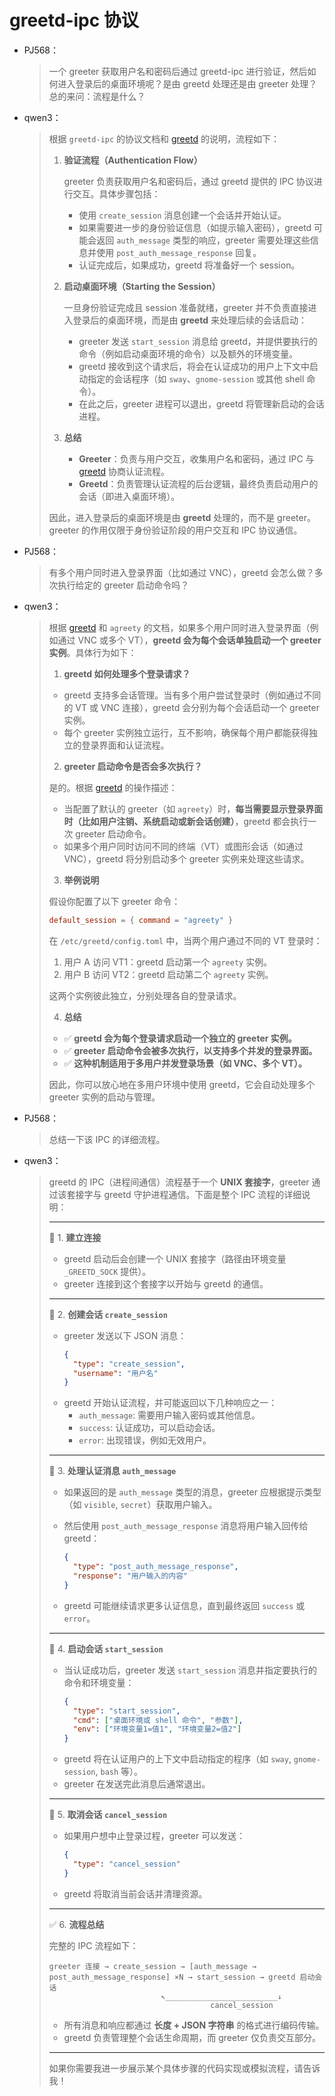# greetd-ipc 协议

- PJ568：

  > 一个 greeter 获取用户名和密码后通过 greetd-ipc 进行验证，然后如何进入登录后的桌面环境呢？是由 greetd 处理还是由 greeter 处理？总的来问：流程是什么？

- qwen3：

  > 根据 `greetd-ipc` 的协议文档和 [greetd](/参考/greetd) 的说明，流程如下：
  >
  > 1. **验证流程（Authentication Flow）**
  >
  >    greeter 负责获取用户名和密码后，通过 greetd 提供的 IPC 协议进行交互。具体步骤包括：
  >
  >    - 使用 `create_session` 消息创建一个会话并开始认证。
  >    - 如果需要进一步的身份验证信息（如提示输入密码），greetd 可能会返回 `auth_message` 类型的响应，greeter 需要处理这些信息并使用 `post_auth_message_response` 回复。
  >    - 认证完成后，如果成功，greetd 将准备好一个 session。
  >
  > 2. **启动桌面环境（Starting the Session）**
  >
  >    一旦身份验证完成且 session 准备就绪，greeter 并不负责直接进入登录后的桌面环境，而是由 **greetd** 来处理后续的会话启动：
  >
  >    - greeter 发送 `start_session` 消息给 greetd，并提供要执行的命令（例如启动桌面环境的命令）以及额外的环境变量。
  >    - greetd 接收到这个请求后，将会在认证成功的用户上下文中启动指定的会话程序（如 `sway`、`gnome-session` 或其他 shell 命令）。
  >    - 在此之后，greeter 进程可以退出，greetd 将管理新启动的会话进程。
  >
  > 3. **总结**
  >
  >    - **Greeter**：负责与用户交互，收集用户名和密码，通过 IPC 与 [greetd](/参考/greetd) 协商认证流程。
  >    - **Greetd**：负责管理认证流程的后台逻辑，最终负责启动用户的会话（即进入桌面环境）。
  >
  > 因此，进入登录后的桌面环境是由 **greetd** 处理的，而不是 greeter。greeter 的作用仅限于身份验证阶段的用户交互和 IPC 协议通信。

- PJ568：

  > 有多个用户同时进入登录界面（比如通过 VNC），greetd 会怎么做？多次执行给定的 greeter 启动命令吗？

- qwen3：

  > 根据 [greetd](/项目/pageos-greet/参考/greetd) 和 `agreety` 的文档，如果多个用户同时进入登录界面（例如通过 VNC 或多个 VT），**greetd 会为每个会话单独启动一个 greeter 实例**。具体行为如下：
  >
  > 1. **greetd 如何处理多个登录请求？**
  >
  > - greetd 支持多会话管理。当有多个用户尝试登录时（例如通过不同的 VT 或 VNC 连接），greetd 会分别为每个会话启动一个 greeter 实例。
  > - 每个 greeter 实例独立运行，互不影响，确保每个用户都能获得独立的登录界面和认证流程。
  >
  > 2. **greeter 启动命令是否会多次执行？**
  >
  > 是的。根据 [greetd](/项目/pageos-greet/参考/greetd) 的操作描述：
  >
  > - 当配置了默认的 greeter（如 `agreety`）时，**每当需要显示登录界面时（比如用户注销、系统启动或新会话创建）**，greetd 都会执行一次 greeter 启动命令。
  > - 如果多个用户同时访问不同的终端（VT）或图形会话（如通过 VNC），greetd 将分别启动多个 greeter 实例来处理这些请求。
  >
  > 3. **举例说明**
  >
  > 假设你配置了以下 greeter 命令：
  >
  > ```toml
  > default_session = { command = "agreety" }
  > ```
  >
  > 在 `/etc/greetd/config.toml` 中，当两个用户通过不同的 VT 登录时：
  >
  > 1. 用户 A 访问 VT1：greetd 启动第一个 `agreety` 实例。
  > 2. 用户 B 访问 VT2：greetd 启动第二个 `agreety` 实例。
  >
  > 这两个实例彼此独立，分别处理各自的登录请求。
  >
  > 4. **总结**
  >
  > - ✅ **greetd 会为每个登录请求启动一个独立的 greeter 实例。**
  > - ✅ **greeter 启动命令会被多次执行，以支持多个并发的登录界面。**
  > - ✅ **这种机制适用于多用户并发登录场景（如 VNC、多个 VT）。**
  >
  > 因此，你可以放心地在多用户环境中使用 greetd，它会自动处理多个 greeter 实例的启动与管理。

- PJ568：

  > 总结一下该 IPC 的详细流程。

- qwen3：

  > greetd 的 IPC（进程间通信）流程基于一个 **UNIX 套接字**，greeter 通过该套接字与 greetd 守护进程通信。下面是整个 IPC 流程的详细说明：
  >
  > ***
  >
  > 📡 1. **建立连接**
  >
  > - greetd 启动后会创建一个 UNIX 套接字（路径由环境变量 `_GREETD_SOCK` 提供）。
  > - greeter 连接到这个套接字以开始与 greetd 的通信。
  >
  > ***
  >
  > 🔐 2. **创建会话 `create_session`**
  >
  > - greeter 发送以下 JSON 消息：
  >   ```json
  >   {
  >     "type": "create_session",
  >     "username": "用户名"
  >   }
  >   ```
  > - greetd 开始认证流程，并可能返回以下几种响应之一：
  >   - `auth_message`: 需要用户输入密码或其他信息。
  >   - `success`: 认证成功，可以启动会话。
  >   - `error`: 出现错误，例如无效用户。
  >
  > ***
  >
  > 💬 3. **处理认证消息 `auth_message`**
  >
  > - 如果返回的是 `auth_message` 类型的消息，greeter 应根据提示类型（如 `visible`, `secret`）获取用户输入。
  > - 然后使用 `post_auth_message_response` 消息将用户输入回传给 greetd：
  >
  >   ```json
  >   {
  >     "type": "post_auth_message_response",
  >     "response": "用户输入的内容"
  >   }
  >   ```
  >
  > - greetd 可能继续请求更多认证信息，直到最终返回 `success` 或 `error`。
  >
  > ***
  >
  > 🚀 4. **启动会话 `start_session`**
  >
  > - 当认证成功后，greeter 发送 `start_session` 消息并指定要执行的命令和环境变量：
  >   ```json
  >   {
  >     "type": "start_session",
  >     "cmd": ["桌面环境或 shell 命令", "参数"],
  >     "env": ["环境变量1=值1", "环境变量2=值2"]
  >   }
  >   ```
  > - greetd 将在认证用户的上下文中启动指定的程序（如 `sway`, `gnome-session`, `bash` 等）。
  > - greeter 在发送完此消息后通常退出。
  >
  > ***
  >
  > 🛑 5. **取消会话 `cancel_session`**
  >
  > - 如果用户想中止登录过程，greeter 可以发送：
  >   ```json
  >   {
  >     "type": "cancel_session"
  >   }
  >   ```
  > - greetd 将取消当前会话并清理资源。
  >
  > ***
  >
  > ✅ 6. **流程总结**
  >
  > 完整的 IPC 流程如下：
  >
  > ```
  > greeter 连接 → create_session → [auth_message → post_auth_message_response] ×N → start_session → greetd 启动会话
  >                          ↖_________________________↓
  >                                     cancel_session
  > ```
  >
  > - 所有消息和响应都通过 **长度 + JSON 字符串** 的格式进行编码传输。
  > - greetd 负责管理整个会话生命周期，而 greeter 仅负责交互部分。
  >
  > ***
  >
  > 如果你需要我进一步展示某个具体步骤的代码实现或模拟流程，请告诉我！
